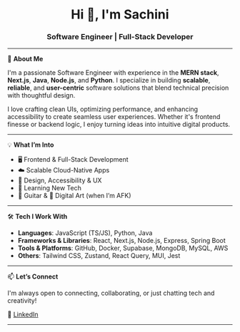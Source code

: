 <h1 align="center">Hi 👋, I'm Sachini</h1>
<h3 align="center">Software Engineer | Full-Stack Developer </h3>

---

🎯 **About Me**

I'm a passionate Software Engineer with experience in the **MERN stack**, **Next.js**, **Java**, **Node.js**, and **Python**. I specialize in building **scalable**, **reliable**, and **user-centric** software solutions that blend technical precision with thoughtful design.

I love crafting clean UIs, optimizing performance, and enhancing accessibility to create seamless user experiences. Whether it's frontend finesse or backend logic, I enjoy turning ideas into intuitive digital products.

---

💡 **What I’m Into**

- 🖥️ Frontend & Full-Stack Development  
- ☁️ Scalable Cloud-Native Apps  
- 🎨 Design, Accessibility & UX  
- 🧠 Learning New Tech  
- 🎸 Guitar & 🎨 Digital Art (when I’m AFK)

---

🛠 **Tech I Work With**

- **Languages**: JavaScript (TS/JS), Python, Java  
- **Frameworks & Libraries**: React, Next.js, Node.js, Express, Spring Boot  
- **Tools & Platforms**: GitHub, Docker, Supabase, MongoDB, MySQL, AWS  
- **Others**: Tailwind CSS, Zustand, React Query, MUI, Jest

---

📫 **Let’s Connect**

I'm always open to connecting, collaborating, or just chatting tech and creativity!

🔗 [LinkedIn](https://www.linkedin.com/in/sachini-lekamge)  

---
